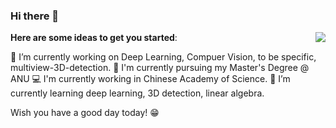 ### Hi there 👋
<img align="right" src="https://github-readme-stats.vercel.app/api?username=ZichengDuan&show_icons=true&icon_color=CE1D2D&text_color=718096&bg_color=ffffff&hide_title=true" />

**Here are some ideas to get you started**:

🔭 I’m currently working on Deep Learning, Compuer Vision, to be specific, multiview-3D-detection.
📖 I'm currently pursuing my Master's Degree @ ANU
💻 I'm currently working in Chinese Academy of Science.
🌱 I’m currently learning deep learning, 3D detection, linear algebra.

Wish you have a good day today! 😁 


